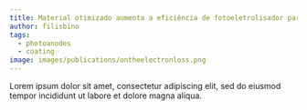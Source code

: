 ```yaml
---
title: Material otimizado aumenta a eficiência de fotoeletrolisador para a produção de hidrogênio verde
author: filisbino
tags:
  - photoanodes
  - coating
image: images/publications/ontheelectronloss.png
---
```


Lorem ipsum dolor sit amet, consectetur adipiscing elit, sed do eiusmod tempor incididunt ut labore et dolore magna aliqua.

